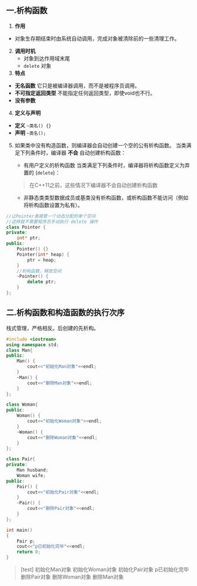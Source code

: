 ## 一.析构函数

1.	**作用**
   
   +	对象生存期结束时由系统自动调用，完成对象被清除前的一些清理工作。
2.	**调用时机**
	+	对象到达作用域末尾
	+	`delete` 对象
3.	**特点** 
   +	**无名函数** 它只是被编译器调用，而不是被程序员调用。
   +	**不可指定返回类型** 不能指定任何返回类型，即使void也不行。
   +	**没有参数**
4.	**定义与声明**
   +	**定义**  `~类名() {}`
   +	**声明** `~类名();`
5.	如果类中没有构造函数，则编译器会自动创建一个空的公有析构函数。
	当类满足下列条件时，编译器 **不会** 自动创建析构函数：
	+	有用户定义的析构函数
	当类满足下列条件时，编译器将析构函数定义为弃置的 (`delete`)：
	> 在C++11之前，这些情况下编译器不会自动创建析构函数
	
	+	非静态类类型数据成员或基类没有析构函数，或析构函数不能访问（例如将析构函数设置为私有）。

```c++
//让Pointer类接管一个动态分配的单个空间
//这样就不需要程序员手动执行 delete 操作
class Pointer {
private:
	int* ptr;
public:
	Pointer() {}
	Pointer(int* heap) {
		ptr = heap;
	}
	//析构函数，释放空间
	~Pointer() {
		delete ptr;
	}
};
```

## 二.析构函数和构造函数的执行次序

栈式管理，严格相反。后创建的先析构。

```c++
#include <iostream>
using namespace std;
class Man{
public:
	Man() {
		cout<<"初始化Man对象"<<endl;
	}
	~Man() {
		cout<<"删除Man对象"<<endl;
	}
};

class Woman{
public:
	Woman() {
		cout<<"初始化Woman对象"<<endl;
	}
	~Woman() {
		cout<<"删除Woman对象"<<endl;
	}
};

class Pair{
private:
	Man husband;
	Woman wife;
public:
	Pair() {
		cout<<"初始化Pair对象"<<endl;
	}
	~Pair() {
		cout<<"删除Pair对象"<<endl;
	}
};

int main()
{
	Pair p;
	cout<<"p已初始化完毕"<<endl;
	return 0;
}
```

>[test]
> 初始化Man对象
> 初始化Woman对象
> 初始化Pair对象
> p已初始化完毕
> 删除Pair对象
> 删除Woman对象
> 删除Man对象

